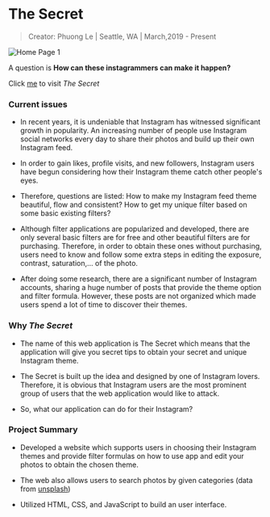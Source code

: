 # The Secret
> Creator: Phuong Le
>  |  Seattle, WA
>  |  March,2019 - Present

![Home Page 1](./img/readme.png)

A question is
**How can these instagrammers can make it happen?**

Click [me](https://lekhacminhphuong.github.io/The-Secret/) to visit _The Secret_



### Current issues

- In recent years, it is undeniable that Instagram has witnessed significant growth in popularity. An increasing number of people use Instagram social networks every day to share their photos and build up their own Instagram feed.

- In order to gain likes, profile visits, and new followers, Instagram users have begun considering how their Instagram theme catch other people's eyes.

- Therefore, questions are listed: How to make my Instagram feed theme beautiful, flow and consistent? How to get my unique filter based on some basic existing filters?

- Although filter applications are popularized and developed, there are only several basic filters are for free and other beautiful filters are for purchasing. Therefore, in order to obtain these ones without purchasing, users need to know and follow some extra steps in editing the exposure, contrast, saturation,… of the photo.

- After doing some research, there are a significant number of Instagram accounts, sharing a huge number of posts that provide the theme option and filter formula. However, these posts are not organized which made users spend a lot of time to discover their themes.



### Why _The Secret_
- The name of this web application is The Secret which means that the application will give you secret tips to obtain your secret and unique Instagram theme.

- The Secret is built up the idea and designed by one of Instagram lovers. Therefore, it is obvious that Instagram users are the most prominent group of users that the web application would like to attack. 

- So, what our application can do for their Instagram?


### Project Summary
- Developed a website which supports users in choosing their Instagram themes and provide filter formulas on how to use app and edit your photos to obtain the chosen theme.

- The web also allows users to search photos by given categories (data from [unsplash](https://source.unsplash.com/">https://source.unsplash.com))

- Utilized HTML, CSS, and JavaScript to build an user interface.

